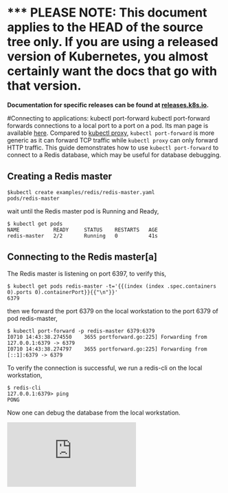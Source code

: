 <!-- BEGIN MUNGE: UNVERSIONED_WARNING -->

<!-- BEGIN STRIP_FOR_RELEASE -->

<h1>*** PLEASE NOTE: This document applies to the HEAD of the source
tree only. If you are using a released version of Kubernetes, you almost
certainly want the docs that go with that version.</h1>

<strong>Documentation for specific releases can be found at
[releases.k8s.io](http://releases.k8s.io).</strong>

<!-- END STRIP_FOR_RELEASE -->

<!-- END MUNGE: UNVERSIONED_WARNING -->
﻿#Connecting to applications: kubectl port-forward
kubectl port-forward forwards connections to a local port to a port on a pod. Its man page is available [here](kubectl/kubectl_port-forward.md). Compared to [kubectl proxy](../../docs/accessing-the-cluster.md#using-kubectl-proxy), `kubectl port-forward` is more generic as it can forward TCP traffic while `kubectl proxy` can only forward HTTP traffic. This guide demonstrates how to use `kubectl port-forward` to connect to a Redis database, which may be useful for database debugging.


## Creating a Redis master
```
$kubectl create examples/redis/redis-master.yaml
pods/redis-master
```
wait until the Redis master pod is Running and Ready,
```
$ kubectl get pods
NAME           READY     STATUS    RESTARTS   AGE
redis-master   2/2       Running   0          41s
```


## Connecting to the Redis master[a]
The Redis master is listening on port 6397, to verify this,
```
$ kubectl get pods redis-master -t='{{(index (index .spec.containers 0).ports 0).containerPort}}{{"\n"}}'
6379
```


then we forward the port 6379 on the local workstation to the port 6379 of pod redis-master,
```
$ kubectl port-forward -p redis-master 6379:6379
I0710 14:43:38.274550    3655 portforward.go:225] Forwarding from 127.0.0.1:6379 -> 6379
I0710 14:43:38.274797    3655 portforward.go:225] Forwarding from [::1]:6379 -> 6379
```
To verify the connection is successful, we run a redis-cli on the local workstation,
```
$ redis-cli
127.0.0.1:6379> ping
PONG
```
Now one can debug the database from the local workstation.


<!-- BEGIN MUNGE: GENERATED_ANALYTICS -->
[![Analytics](https://kubernetes-site.appspot.com/UA-36037335-10/GitHub/docs/user-guide/connecting-to-applications-port-forward.md?pixel)]()
<!-- END MUNGE: GENERATED_ANALYTICS -->
